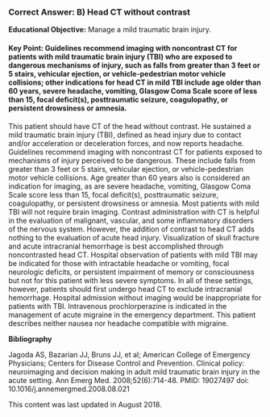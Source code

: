 
### Correct Answer: B) Head CT without contrast 

**Educational Objective:** Manage a mild traumatic brain injury.

#### **Key Point:** Guidelines recommend imaging with noncontrast CT for patients with mild traumatic brain injury (TBI) who are exposed to dangerous mechanisms of injury, such as falls from greater than 3 feet or 5 stairs, vehicular ejection, or vehicle-pedestrian motor vehicle collisions; other indications for head CT in mild TBI include age older than 60 years, severe headache, vomiting, Glasgow Coma Scale score of less than 15, focal deficit(s), posttraumatic seizure, coagulopathy, or persistent drowsiness or amnesia.

This patient should have CT of the head without contrast. He sustained a mild traumatic brain injury (TBI), defined as head injury due to contact and/or acceleration or deceleration forces, and now reports headache. Guidelines recommend imaging with noncontrast CT for patients exposed to mechanisms of injury perceived to be dangerous. These include falls from greater than 3 feet or 5 stairs, vehicular ejection, or vehicle-pedestrian motor vehicle collisions. Age greater than 60 years also is considered an indication for imaging, as are severe headache, vomiting, Glasgow Coma Scale score less than 15, focal deficit(s), posttraumatic seizure, coagulopathy, or persistent drowsiness or amnesia. Most patients with mild TBI will not require brain imaging.
Contrast administration with CT is helpful in the evaluation of malignant, vascular, and some inflammatory disorders of the nervous system. However, the addition of contrast to head CT adds nothing to the evaluation of acute head injury. Visualization of skull fracture and acute intracranial hemorrhage is best accomplished through noncontrasted head CT.
Hospital observation of patients with mild TBI may be indicated for those with intractable headache or vomiting, focal neurologic deficits, or persistent impairment of memory or consciousness but not for this patient with less severe symptoms. In all of these settings, however, patients should first undergo head CT to exclude intracranial hemorrhage. Hospital admission without imaging would be inappropriate for patients with TBI.
Intravenous prochlorperazine is indicated in the management of acute migraine in the emergency department. This patient describes neither nausea nor headache compatible with migraine.

**Bibliography**

Jagoda AS, Bazarian JJ, Bruns JJ, et al; American College of Emergency Physicians; Centers for Disease Control and Prevention. Clinical policy: neuroimaging and decision making in adult mild traumatic brain injury in the acute setting. Ann Emerg Med. 2008;52(6):714-48. PMID: 19027497 doi: 10.1016/j.annemergmed.2008.08.021

This content was last updated in August 2018.